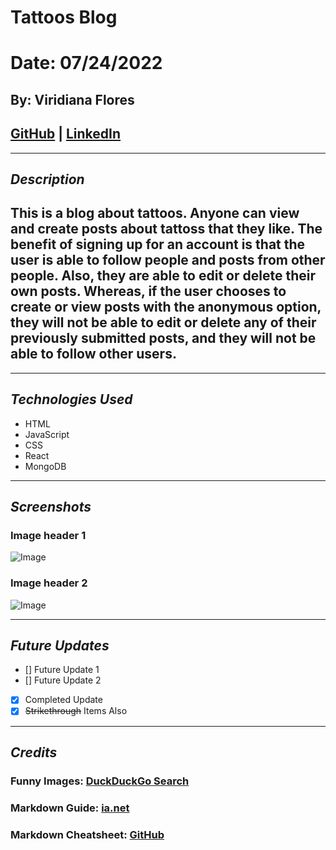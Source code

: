 # Tattoos Blog
# Date: 07/24/2022
## By: Viridiana Flores
## [GitHub](https://github.com/ViryF) | [LinkedIn](htps://www.linkedin.com/in/viridiana-flores-estrada-8509a6133)
***
## ***Description***
## This is a blog about tattoos. Anyone can view and create posts about tattoss that they like. The benefit of signing up for an account is that the user is able to follow people and posts from other people. Also, they are able to edit or delete their own posts. Whereas, if the user chooses to create or view posts with the anonymous option, they will not be able to edit or delete any of their previously submitted posts, and they will not be able to follow other users.  
***
## ***Technologies Used***
* HTML
* JavaScript
* CSS
* React
* MongoDB
***
## ***Screenshots*** 
### **Image header 1**
![Image](URLHERE)
### **Image header 2**
![Image](URLHERE)
***
## ***Future Updates***
- [] Future Update 1
- [] Future Update 2
- [x] Completed Update
- [x] ~~Strikethrough~~ Items Also
***
## ***Credits***
### Funny Images: [DuckDuckGo Search](URLHERE)
### Markdown Guide: [ia.net](https://ia.net/writer/support/general/markdown-guide) 
### Markdown Cheatsheet: [GitHub](https://github.com/ViryF/u1_hw_markdown)